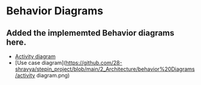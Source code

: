 # Behavior Diagrams

## Added the implememted Behavior diagrams here. 
* [Activity diagram](https://github.com/28-shravya/stepin_project/blob/main/2_Architecture/behavior%20Diagrams/UseCase.png)
* [Use case diagram](https://github.com/28-shravya/stepin_project/blob/main/2_Architecture/behavior%20Diagrams/activity diagram.png)
